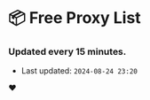# :package: Free Proxy List
### Updated every 15 minutes.

- Last updated: `2024-08-24 23:20`

:heart:
